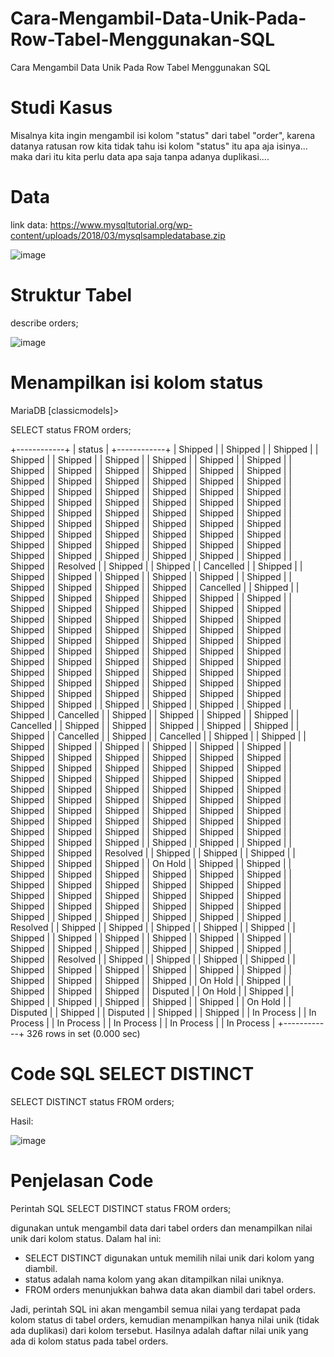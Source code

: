 # Cara-Mengambil-Data-Unik-Pada-Row-Tabel-Menggunakan-SQL
Cara Mengambil Data Unik Pada Row Tabel Menggunakan SQL

# Studi Kasus
Misalnya kita ingin mengambil isi kolom "status" dari tabel "order", karena datanya ratusan row kita tidak tahu isi kolom "status" itu apa aja isinya... maka dari itu kita perlu data apa saja tanpa adanya duplikasi....

# Data
link data: https://www.mysqltutorial.org/wp-content/uploads/2018/03/mysqlsampledatabase.zip

![image](https://user-images.githubusercontent.com/8088664/229361954-6dd5cf66-081f-4cde-855a-f209c1525d14.png)

# Struktur Tabel

 describe orders;
 

![image](https://user-images.githubusercontent.com/8088664/229361923-486d6237-f335-45d7-9f24-22a2dc3eef64.png)

# Menampilkan isi kolom status

MariaDB [classicmodels]> 

SELECT status FROM orders;


+------------+
| status     |
+------------+
| Shipped    |
| Shipped    |
| Shipped    |
| Shipped    |
| Shipped    |
| Shipped    |
| Shipped    |
| Shipped    |
| Shipped    |
| Shipped    |
| Shipped    |
| Shipped    |
| Shipped    |
| Shipped    |
| Shipped    |
| Shipped    |
| Shipped    |
| Shipped    |
| Shipped    |
| Shipped    |
| Shipped    |
| Shipped    |
| Shipped    |
| Shipped    |
| Shipped    |
| Shipped    |
| Shipped    |
| Shipped    |
| Shipped    |
| Shipped    |
| Shipped    |
| Shipped    |
| Shipped    |
| Shipped    |
| Shipped    |
| Shipped    |
| Shipped    |
| Shipped    |
| Shipped    |
| Shipped    |
| Shipped    |
| Shipped    |
| Shipped    |
| Shipped    |
| Shipped    |
| Shipped    |
| Shipped    |
| Shipped    |
| Shipped    |
| Shipped    |
| Shipped    |
| Shipped    |
| Shipped    |
| Shipped    |
| Shipped    |
| Shipped    |
| Shipped    |
| Shipped    |
| Shipped    |
| Shipped    |
| Shipped    |
| Shipped    |
| Shipped    |
| Shipped    |
| Resolved   |
| Shipped    |
| Shipped    |
| Cancelled  |
| Shipped    |
| Shipped    |
| Shipped    |
| Shipped    |
| Shipped    |
| Shipped    |
| Shipped    |
| Shipped    |
| Shipped    |
| Shipped    |
| Shipped    |
| Cancelled  |
| Shipped    |
| Shipped    |
| Shipped    |
| Shipped    |
| Shipped    |
| Shipped    |
| Shipped    |
| Shipped    |
| Shipped    |
| Shipped    |
| Shipped    |
| Shipped    |
| Shipped    |
| Shipped    |
| Shipped    |
| Shipped    |
| Shipped    |
| Shipped    |
| Shipped    |
| Shipped    |
| Shipped    |
| Shipped    |
| Shipped    |
| Shipped    |
| Shipped    |
| Shipped    |
| Shipped    |
| Shipped    |
| Shipped    |
| Shipped    |
| Shipped    |
| Shipped    |
| Shipped    |
| Shipped    |
| Shipped    |
| Shipped    |
| Shipped    |
| Shipped    |
| Shipped    |
| Shipped    |
| Shipped    |
| Shipped    |
| Shipped    |
| Shipped    |
| Shipped    |
| Shipped    |
| Shipped    |
| Shipped    |
| Shipped    |
| Shipped    |
| Shipped    |
| Shipped    |
| Shipped    |
| Shipped    |
| Shipped    |
| Shipped    |
| Shipped    |
| Shipped    |
| Shipped    |
| Shipped    |
| Shipped    |
| Shipped    |
| Shipped    |
| Shipped    |
| Shipped    |
| Shipped    |
| Shipped    |
| Shipped    |
| Cancelled  |
| Shipped    |
| Shipped    |
| Shipped    |
| Shipped    |
| Cancelled  |
| Shipped    |
| Shipped    |
| Shipped    |
| Shipped    |
| Shipped    |
| Shipped    |
| Cancelled  |
| Shipped    |
| Cancelled  |
| Shipped    |
| Shipped    |
| Shipped    |
| Shipped    |
| Shipped    |
| Shipped    |
| Shipped    |
| Shipped    |
| Shipped    |
| Shipped    |
| Shipped    |
| Shipped    |
| Shipped    |
| Shipped    |
| Shipped    |
| Shipped    |
| Shipped    |
| Shipped    |
| Shipped    |
| Shipped    |
| Shipped    |
| Shipped    |
| Shipped    |
| Shipped    |
| Shipped    |
| Shipped    |
| Shipped    |
| Shipped    |
| Shipped    |
| Shipped    |
| Shipped    |
| Shipped    |
| Shipped    |
| Shipped    |
| Shipped    |
| Shipped    |
| Shipped    |
| Shipped    |
| Shipped    |
| Shipped    |
| Shipped    |
| Shipped    |
| Shipped    |
| Shipped    |
| Shipped    |
| Shipped    |
| Shipped    |
| Shipped    |
| Shipped    |
| Shipped    |
| Shipped    |
| Shipped    |
| Shipped    |
| Shipped    |
| Shipped    |
| Shipped    |
| Shipped    |
| Shipped    |
| Shipped    |
| Shipped    |
| Shipped    |
| Shipped    |
| Shipped    |
| Shipped    |
| Resolved   |
| Shipped    |
| Shipped    |
| Shipped    |
| Shipped    |
| Shipped    |
| Shipped    |
| On Hold    |
| Shipped    |
| Shipped    |
| Shipped    |
| Shipped    |
| Shipped    |
| Shipped    |
| Shipped    |
| Shipped    |
| Shipped    |
| Shipped    |
| Shipped    |
| Shipped    |
| Shipped    |
| Shipped    |
| Shipped    |
| Shipped    |
| Shipped    |
| Shipped    |
| Shipped    |
| Shipped    |
| Shipped    |
| Shipped    |
| Shipped    |
| Shipped    |
| Shipped    |
| Shipped    |
| Shipped    |
| Shipped    |
| Shipped    |
| Shipped    |
| Shipped    |
| Shipped    |
| Resolved   |
| Shipped    |
| Shipped    |
| Shipped    |
| Shipped    |
| Shipped    |
| Shipped    |
| Shipped    |
| Shipped    |
| Shipped    |
| Shipped    |
| Shipped    |
| Shipped    |
| Shipped    |
| Shipped    |
| Shipped    |
| Shipped    |
| Shipped    |
| Shipped    |
| Resolved   |
| Shipped    |
| Shipped    |
| Shipped    |
| Shipped    |
| Shipped    |
| Shipped    |
| Shipped    |
| Shipped    |
| Shipped    |
| Shipped    |
| Shipped    |
| Shipped    |
| Shipped    |
| Shipped    |
| On Hold    |
| Shipped    |
| Shipped    |
| Shipped    |
| Shipped    |
| Disputed   |
| On Hold    |
| Shipped    |
| Shipped    |
| Shipped    |
| Shipped    |
| Shipped    |
| Shipped    |
| On Hold    |
| Disputed   |
| Shipped    |
| Disputed   |
| Shipped    |
| Shipped    |
| In Process |
| In Process |
| In Process |
| In Process |
| In Process |
| In Process |
+------------+
326 rows in set (0.000 sec)

# Code SQL SELECT DISTINCT
SELECT DISTINCT status FROM orders;

Hasil:

![image](https://user-images.githubusercontent.com/8088664/229362104-e17669b2-d25d-4fb1-8974-868d0484dd01.png)

# Penjelasan Code
Perintah SQL SELECT DISTINCT status FROM orders; 

digunakan untuk mengambil data dari tabel orders dan menampilkan nilai unik dari kolom status. Dalam hal ini:

- SELECT DISTINCT digunakan untuk memilih nilai unik dari kolom yang diambil.
- status adalah nama kolom yang akan ditampilkan nilai uniknya.
- FROM orders menunjukkan bahwa data akan diambil dari tabel orders.

Jadi, perintah SQL ini akan mengambil semua nilai yang terdapat pada kolom status di tabel orders, kemudian menampilkan hanya nilai unik (tidak ada duplikasi) dari kolom tersebut. Hasilnya adalah daftar nilai unik yang ada di kolom status pada tabel orders.

